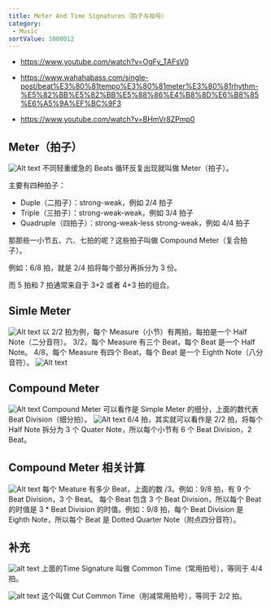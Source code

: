 ```yaml
---
title: Meter And Time Signatures（拍子与拍号）
category:
 - Music
sortValue: 1000012
---
```


- https://www.youtube.com/watch?v=OgFy_TAFsV0

- https://www.wahahabass.com/single-post/beat%E3%80%81tempo%E3%80%81meter%E3%80%81rhythm-%E5%82%BB%E5%82%BB%E5%88%86%E4%B8%8D%E6%B8%85%E6%A5%9A%EF%BC%9F3

- https://www.youtube.com/watch?v=BHmVr8ZPmp0

## Meter（拍子）

![Alt text](image.png)
不同轻重缓急的 Beats 循环反复出现就叫做 Meter（拍子）。

主要有四种拍子：

- Duple（二拍子）：strong-weak，例如 2/4 拍子
- Triple（三拍子）：strong-weak-weak，例如 3/4 拍子
- Quadruple（四拍子）：strong-weak-less strong-weak，例如 4/4 拍子

那那些一小节五、六、七拍的呢？这些拍子叫做 Compound Meter（复合拍子）。

例如：6/8 拍，就是 2/4 拍将每个部分再拆分为 3 份。

而 5 拍和 7 拍通常来自于 3+2 或者 4+3 拍的组合。

## Simle Meter

![Alt text](image-1.png)
以 2/2 拍为例，每个 Measure（小节）有两拍，每拍是一个 Half Note（二分音符）。
3/2，每个 Measure 有三个 Beat，每个 Beat 是一个 Half Note。
4/8，每个 Measure 有四个 Beat，每个 Beat 是一个 Eighth Note（八分音符）。
![Alt text](image-4.png)

## Compound Meter

![Alt text](image-2.png)
Compound Meter 可以看作是 Simple Meter 的细分，上面的数代表 Beat Division（细分拍）。
![Alt text](image-5.png)
6/4 拍，其实就可以看作是 2/2 拍，将每个 Half Note 拆分为 3 个 Quater Note，所以每个小节有 6 个 Beat Division，2 Beat。

## Compound Meter 相关计算

![Alt text](image-3.png)
每个 Meature 有多少 Beat，上面的数 /3。例如：9/8 拍，有 9 个 Beat Division，3 个 Beat。
每个 Beat 包含 3 个 Beat Division，所以每个 Beat 的时值是 3 \* Beat Division 的时值。例如：9/8 拍，每个 Beat Division 是 Eighth Note，所以每个 Beat 是 Dotted Quarter Note（附点四分音符）。

## 补充
![alt text](image-6.png)
上面的Time Signature 叫做 Common Time（常用拍号），等同于 4/4 拍。

![alt text](image-7.png)
这个叫做 Cut Common Time（削减常用拍号），等同于 2/2 拍。